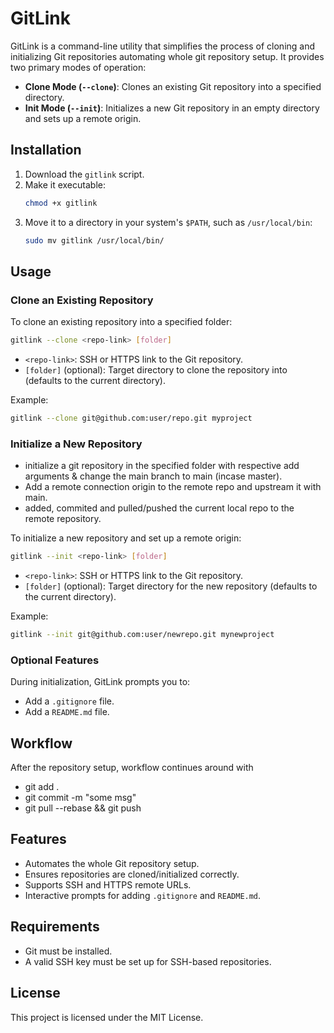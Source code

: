 # GitLink

GitLink is a command-line utility that simplifies the process of cloning and initializing Git repositories automating whole git repository setup. It provides two primary modes of operation:

- **Clone Mode (`--clone`)**: Clones an existing Git repository into a specified directory.
- **Init Mode (`--init`)**: Initializes a new Git repository in an empty directory and sets up a remote origin.

## Installation

1. Download the `gitlink` script.
2. Make it executable:
   ```bash
   chmod +x gitlink
   ```
3. Move it to a directory in your system's `$PATH`, such as `/usr/local/bin`:
   ```bash
   sudo mv gitlink /usr/local/bin/
   ```

## Usage

### Clone an Existing Repository

To clone an existing repository into a specified folder:
```bash
gitlink --clone <repo-link> [folder]
```

- `<repo-link>`: SSH or HTTPS link to the Git repository.
- `[folder]` (optional): Target directory to clone the repository into (defaults to the current directory).

Example:
```bash
gitlink --clone git@github.com:user/repo.git myproject
```

### Initialize a New Repository

- initialize a git repository in the specified folder with respective add arguments & change the main branch to main (incase master).
- Add a remote connection origin to the remote repo and upstream it with main.
- added, commited and pulled/pushed the current local repo to the remote repository.

To initialize a new repository and set up a remote origin:
```bash
gitlink --init <repo-link> [folder]
```

- `<repo-link>`: SSH or HTTPS link to the Git repository.
- `[folder]` (optional): Target directory for the new repository (defaults to the current directory).

Example:
```bash
gitlink --init git@github.com:user/newrepo.git mynewproject
```

### Optional Features

During initialization, GitLink prompts you to:
- Add a `.gitignore` file.
- Add a `README.md` file.

## Workflow

After the repository setup, workflow continues around with
- git add .
- git commit -m "some msg"
- git pull --rebase && git push


## Features
- Automates the whole Git repository setup.
- Ensures repositories are cloned/initialized correctly.
- Supports SSH and HTTPS remote URLs.
- Interactive prompts for adding `.gitignore` and `README.md`.

## Requirements
- Git must be installed.
- A valid SSH key must be set up for SSH-based repositories.

## License
This project is licensed under the MIT License.

